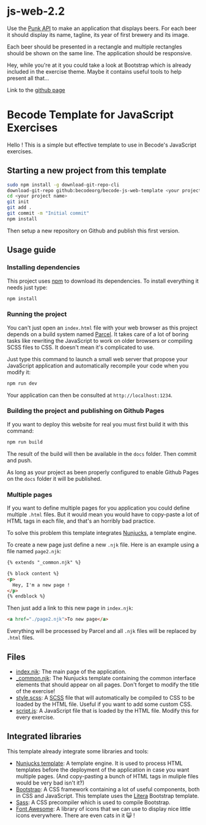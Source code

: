 # js-web-2.2
Use the [Punk API](https://punkapi.com/documentation/v2) to make an application that displays beers. For each beer it should display its name, tagline, its year of first brewery and its image.

Each beer should be presented in a rectangle and multiple rectangles should be shown on the same line. The application should be responsive.

Hey, while you're at it you could take a look at Bootstrap which is already included in the exercise theme. Maybe it contains useful tools to help present all that...

Link to the [github page](https://matthieujasselette.github.io/js-web-2.2/)

# Becode Template for JavaScript Exercises

Hello ! This is a simple but effective template to use in Becode's JavaScript exercises.

## Starting a new project from this template

```bash
sudo npm install -g download-git-repo-cli
download-git-repo github:becodeorg/becode-js-web-template <your project name>
cd <your project name>
git init
git add .
git commit -m "Initial commit"
npm install
```

Then setup a new repository on Github and publish this first version.

## Usage guide

### Installing dependencies

This project uses [npm](https://www.npmjs.com/) to download its dependencies. To install everything it needs just type:

```bash
npm install
```

### Running the project

You can't just open an `index.html` file with your web browser as this project depends on a build system named [Parcel](https://parceljs.org/). It takes care of a lot of boring tasks like rewriting the JavaScript to work on older browsers or compiling SCSS files to CSS. It doesn't mean it's complicated to use.

Just type this command to launch a small web server that propose your JavaScript application and automatically recompile your code when you modify it:

```bash
npm run dev
```

Your application can then be consulted at `http://localhost:1234`.

### Building the project and publishing on Github Pages

If you want to deploy this website for real you must first build it with this command:

```bash
npm run build
```

The result of the build will then be available in the `docs` folder. Then commit and push.

As long as your project as been properly configured to enable Github Pages on the `docs` folder it will be published.

### Multiple pages

If you want to define multiple pages for you application you could define multiple `.html` files. But it would mean you would have to copy-paste a lot of HTML tags in each file, and that's an horribly bad practice.

To solve this problem this template integrates [Nunjucks](https://mozilla.github.io/nunjucks/), a template engine.

To create a new page just define a new `.njk` file. Here is an example using a file named `page2.njk`:

```html
{% extends "_common.njk" %}

{% block content %}
<p>
  Hey, I'm a new page !
</p>
{% endblock %}
```

Then just add a link to this new page in `index.njk`:

```html
<a href="./page2.njk">To new page</a>
```

Everything will be processed by Parcel and all `.njk` files will be replaced by `.html` files.

## Files

* [index.njk](./index.njk): The main page of the application.
* [_common.njk](./_common.njk): The Nunjucks template containing the common interface elements that should appear on all pages. Don't forget to modify the title of the exercise!
* [style.scss](./style.scss): A [SCSS](https://sass-lang.com/) file that will automatically be compiled to CSS to be loaded by the HTML file. Useful if you want to add some custom CSS.
* [script.js](./script.js): A JavaScript file that is loaded by the HTML file. Modify this for every exercise.

## Integrated libraries

This template already integrate some libraries and tools:

* [Nunjucks template](https://mozilla.github.io/nunjucks/): A template engine. It is used to process HTML templates before the deployment of the application in case you want multiple pages. (And copy-pasting a bunch of HTML tags in muliple files would be very bad isn't it?)
* [Bootstrap](https://getbootstrap.com/): A CSS framework containing a lot of useful components, both in CSS and JavaScript. This template uses the [Litera](https://bootswatch.com/litera/) Bootstrap template.
* [Sass](https://sass-lang.com/): A CSS precompiler which is used to compile Bootstrap.
* [Font Awesome](https://fontawesome.com/): A library of icons that we can use to display nice little icons everywhere. There are even cats in it :smiley_cat: !
